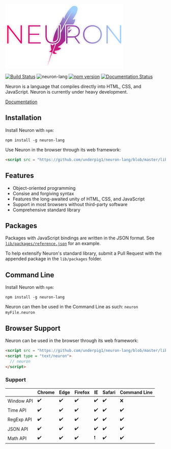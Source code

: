 ![Neuron](docs/g1143.png)

[![Build Status](https://travis-ci.com/underpig1/neuron-lang.svg?token=mzNPUMLDXoM8ZdHFTfyh&branch=master)](https://travis-ci.com/underpig1/neuron-lang)
![neuron-lang](https://github.com/underpig1/neuron-lang/workflows/neuron-lang/badge.svg)
[![npm version](https://badge.fury.io/js/neuron-lang.svg)](https://badge.fury.io/js/neuron-lang)
[![Documentation Status](https://readthedocs.org/projects/neuron-lang/badge/?version=master)](https://neuron-lang.readthedocs.io/en/master/?badge=master)

Neuron is a language that compiles directly into HTML, CSS, and JavaScript. Neuron is currently under heavy development.

[Documentation](https://neuron-lang.readthedocs.io/en/master/)
## Installation
Install Neuron with `npm`:
```
npm install -g neuron-lang
```
Use Neuron in the browser through its web framework:
```html
<script src = "https://github.com/underpig1/neuron-lang/blob/master/lib/browser/browser.mjs" type = "module"></script>
```

## Features
- Object-oriented programming
- Consise and forgiving syntax
- Features the long-awaited unity of HTML, CSS, and JavaScript
- Support in most browsers without third-party software
- Comprehensive standard library

## Packages
Packages with JavaScript bindings are written in the JSON format. See [`lib/packages/reference.json`](https://github.com/underpig1/neuron-lang/blob/master/lib/packages/reference.json) for an example.

To help extensify Neuron's standard library, submit a Pull Request with the appended package in the `lib/packages` folder.

## Command Line
Install Neuron with `npm`:
```
npm install -g neuron-lang
```
Neuron can then be used in the Command Line as such: `neuron myFile.neuron`

## Browser Support
Neuron can be used in the browser through its web framework:
```html
<script src = "https://github.com/underpig1/neuron-lang/blob/master/lib/browser/browser.mjs" type = "module"></script>
<script type = "text/neuron">
  // neuron
</script>
```
### Support
| | Chrome | Edge | Firefox | IE | Safari | Command Line |
| ------------- | ------------- | ------------- | ------------- | ------------- | ------------- | ------------- |
| Window API | :heavy_check_mark: | :heavy_check_mark: | :heavy_check_mark: | :heavy_check_mark: | :heavy_check_mark: | :x: |
| Time API | :heavy_check_mark: | :heavy_check_mark: | :heavy_check_mark: | :heavy_check_mark: | :heavy_check_mark: | :heavy_check_mark: |
| RegExp API | :heavy_check_mark: | :heavy_check_mark: | :heavy_check_mark: | :heavy_check_mark: | :heavy_check_mark: | :heavy_check_mark: |
| JSON API | :heavy_check_mark: | :heavy_check_mark: | :heavy_check_mark: | :heavy_check_mark: | :heavy_check_mark: | :heavy_check_mark: |
| Math API | :heavy_check_mark: | :heavy_check_mark: | :heavy_check_mark: | :heavy_exclamation_mark: | :heavy_check_mark: | :heavy_check_mark: |
